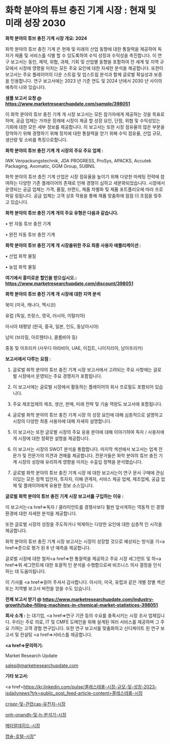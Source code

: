 # 화학 분야의 튜브 충진 기계 시장 : 현재 및 미래 성장 2030

<strong>화학 분야의 튜브 충진 기계 시장 개요: 2024</strong>

화학 분야의 튜브 충진 기계 은 현재 및 미래의 산업 동향에 대한 통찰력을 제공하여 독자가 제품 및 서비스를 식별 할 수 있도록하여 수익 성장과 수익성을 촉진합니다. 이 연구 보고서는 동인, 제약, 위협, 과제, 기회 및 산업별 동향을 포함하여 전 세계 및 지역 규모에서 시장에 영향을 미치는 모든 주요 요인에 대한 자세한 분석을 제공합니다. 또한이 보고서는 주요 플레이어의 다운 스트림 및 업스트림 분석과 함께 글로벌 확실성과 보증을 인용합니다. 연구 보고서에는 2023 년 기준 연도 및 2024 년에서 2030 년 사이의 예측이 나와 있습니다.



<strong>샘플 보고서 요청 @ <a href=https://www.marketresearchupdate.com/sample/398051>https://www.marketresearchupdate.com/sample/398051</a></strong>

이 화학 분야의 튜브 충진 기계 개 시장 보고서는 모든 참가자에게 제공하는 것을 목표로하며, 공급 업체는 가까운 장래에 시장이 제공 할 성장 요인, 단점, 위협 및 수익성있는 기회에 대한 모든 세부 정보를 제공합니다. 이 보고서는 또한 시장 점유율의 많은 부분을 장악하기 위해 경쟁하기 위해 정치에 대한 통찰력을 얻기 위해 수익 점유율, 산업 규모, 생산량 및 소비를 특징으로합니다.



<strong>화학 분야의 튜브 충진 기계 개 시장의 주요 주요 업체 :</strong>

IWK Verpackungstechnik, JDA PROGRESS, ProSys, APACKS, Accutek Packaging, Axomatic, GGM Group, SUBNIL

화학 분야의 튜브 충진 기계 산업은 시장 점유율을 높이기 위해 다양한 마케팅 전략에 참여하는 다양한 기존 플레이어의 존재로 인해 경쟁이 심하고 세분화되었습니다. 시장에서 운영되는 공급 업체는 가격, 품질, 브랜드, 제품 차별화 및 제품 포트폴리오에 따라 프로파일 링됩니다. 공급 업체는 고객 상호 작용을 통해 제품 맞춤화에 점점 더 초점을 맞추고 있습니다.



<strong>화학 분야의 튜브 충진 기계 개의 주요 유형은 다음과 같습니다.</strong>

• 반 자동 튜브 충전 기계

• 완전 자동 튜브 충전 기계



<strong>화학 분야의 튜브 충진 기계 개 시장을위한 주요 최종 사용자 애플리케이션 :</strong>

• 산업 화학 물질

• 농업 화학 물질



<strong>여기에서 흥미로운 할인을 받으십시오.: <a href=https://www.marketresearchupdate.com/discount/398051>https://www.marketresearchupdate.com/discount/398051</a></strong>



<strong>화학 분야의 튜브 충진 기계 개 시장에 대한 지역 분석</strong>

북미 (미국, 캐나다, 멕시코)

유럽 (독일, 프랑스, 영국, 러시아, 이탈리아)

아시아 태평양 (한국, 중국, 일본, 인도, 동남아시아)

남미 (브라질, 아르헨티나, 콜롬비아 등)

중동 및 아프리카 (사우디 아라비아, UAE, 이집트, 나이지리아, 남아프리카)



<strong>보고서에서 다루는 요점 :</strong>

1. 글로벌 화학 분야의 튜브 충진 기계 시장 보고서에서 고려되는 주요 사항에는 글로벌 시장에서 운영되는 주요 경쟁자가 포함됩니다.

2. 이 보고서에는 글로벌 시장에서 활동하는 플레이어의 회사 프로필도 포함되어 있습니다.

3. 주요 제조업체의 제조, 생산, 판매, 미래 전략 및 기술 역량도 보고서에 포함됩니다.

4. 글로벌 화학 분야의 튜브 충진 기계 시장 의 성장 요인에 대해 심층적으로 설명하고 시장의 다양한 최종 사용자에 대해 자세히 설명합니다.

5. 이 보고서는 또한 글로벌 시장의 주요 응용 분야에 대해 이야기하여 독자 / 사용자에게 시장에 대한 정확한 설명을 제공합니다.

6. 이 보고서는 시장의 SWOT 분석을 통합합니다. 마지막 섹션에서 보고서는 업계 전문가 및 전문가의 의견과 견해를 제공합니다. 전문가들은 화학 분야의 튜브 충진 기계 시장의 성장에 유리하게 영향을 미치는 수출입 정책을 분석했습니다.

7. 글로벌 화학 분야의 튜브 충진 기계 시장 에 대한 보고서는이 연구 문서 구매에 관심이있는 모든 정책 입안자, 투자자, 이해 관계자, 서비스 제공 업체, 제조업체, 공급 업체 및 플레이어에게 유용한 정보 소스입니다.



<strong>글로벌 화학 분야의 튜브 충진 기계 시장 보고서를 구입하는 이유 :</strong>

이 보고서는<a href=>독자 / 클</a>라이언트를 경쟁사보다 훨씬 앞서게하는 역동적 인 경쟁 환경에 대한 자세한 분석을 제공합니다.

또한 글로벌 시장의 성장을 주도하거나 억제하는 다양한 요인에 대한 심층적 인 시각을 제공합니다.

화학 분야의 튜브 충진 기계 시장 보고서는 시장이 성장할 것으로 예상되는 방식을 기<a href=>준으로</a> 평가 된 8 년 예측을 제공합니다.

글로벌 시장에 대한 철저<a href=>한 통찰력</a>을 제공하고 주요 시장 세그먼트 및 하<a href=>위 세그</a>먼트에 대한 포괄적 인 분석을 수행함으로써 비즈니스 의사 결정을 인식하는 데 도움이됩니다.

이 기사를 <a href=>읽어 주</a>셔서 감사합니다. 아시아, 미국, 유럽과 같은 개별 장별 섹션 또는 지역별 보고서 버전을 얻을 수도 있습니다.



<strong>전체 보고서 받기 @ <a href=https://www.marketresearchupdate.com/industry-growth/tube-filling-machines-in-chemical-market-statistices-398051>https://www.marketresearchupdate.com/industry-growth/tube-filling-machines-in-chemical-market-statistices-398051</a></strong>



<strong>회사 소개 :</strong>
는 대기업, <a href=>연구 기</a>관 등의 수요를 충족시키는 시장 조사 업체입니다. 우리는 주로 의료, IT 및 CMFE 도메인을 위해 설계된 여러 서비스를 제공하며 그 주요 기여는 고객 경험 연구입니다. 또한 연구 보고서를 맞춤화하고 신디케이트 된 연구 보고서 및 컨설팅 <a href=>서비</a>스를 제공합니다.



<strong><a href=>문의하기:</a></strong>

Market Research Update

sales@marketresearchupdate.com



<strong>기타 보고서:</strong>

<a href=https://kr.linkedin.com/pulse/콜레스테롤-시장-규모-및-성장-2023-isdailynews?trk=public_post_feed-article-content>콜레스테롤-시장</a>

<a href=https://www.linkedin.com/pulse/crispr-및-관련cas-유전자-시장-진입-전략-위험-평가2029년/>crispr-및-관련cas-유전자-시장</a>

<a href=https://www.linkedin.com/pulse/onh-onandh-및-h-분석기-시장-현재-미래-성장-2029-trendsetters-talk-360-analysis-npfdf/>onh-onandh-및-h-분석기-시장</a>

<a href=https://www.linkedin.com/pulse/메타알데히드-시장-진입-전략-및-위험-평가2029년-market-matrix-musings-analysis-9pv5f/>메타알데히드-시장</a>

<a href=https://www.linkedin.com/pulse/캡슐-호텔-시장-세분화-연구-및-목표-고객2030년-survey-spotlight-pro-24-analysis-yi2dc/>캡슐-호텔-시장</a>"
